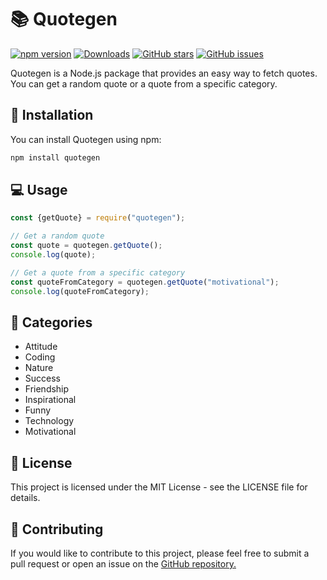 # 📚 Quotegen

[![npm version](https://badge.fury.io/js/quotegen.svg)](https://badge.fury.io/js/quotegen)
[![Downloads](https://img.shields.io/npm/dt/quotegen.svg)](https://npmjs.com/package/quotegen)
[![GitHub stars](https://img.shields.io/github/stars/Armanidrisi/quotegen.svg)](https://github.com/Armanidrisi/quotegen/stargazers)
[![GitHub issues](https://img.shields.io/github/issues/Armanidrisi/quotegen.svg)](https://github.com/Armanidrisi/quotegen/issues)

Quotegen is a Node.js package that provides an easy way to fetch quotes. You can get a random quote or a quote from a specific category.

## 🚀 Installation

You can install Quotegen using npm:

```BASH
npm install quotegen
```

## 💻 Usage

```js
const {getQuote} = require("quotegen");

// Get a random quote
const quote = quotegen.getQuote();
console.log(quote);

// Get a quote from a specific category
const quoteFromCategory = quotegen.getQuote("motivational");
console.log(quoteFromCategory);
```

## 📝 Categories

- Attitude
- Coding
- Nature
- Success
- Friendship
- Inspirational
- Funny
- Technology
- Motivational

## 📖 License

This project is licensed under the MIT License - see the LICENSE file for details.

## 🤝 Contributing

If you would like to contribute to this project, please feel free to submit a pull request or open an issue on the [GitHub repository.](https://github.com/Armanidrisi/quotegen)
